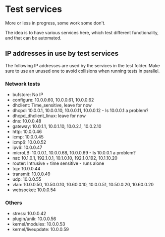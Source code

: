 # Test services
More or less in progress, some work some don't.

The idea is to have various services here, which test different functionality, and that can be automated.

## IP addresses in use by test services

The following IP addresses are used by the services in the test folder. Make sure to use an unused one to avoid collisions when running tests in parallel.

### Network tests
- bufstore: No IP
- configure: 10.0.0.60, 10.0.0.61, 10.0.0.62
- dhclient: Time_sensitive, leave for now
- dhcpd: 10.0.0.1, 10.0.0.10, 10.0.0.11, 10.0.0.12 - Is 10.0.0.1 a problem?
- dhcpd_dhclient_linux: leave for now
- dns: 10.0.0.48
- gateway: 10.0.1.1, 10.0.1.10, 10.0.2.1, 10.0.2.10
- http: 10.0.0.46
- icmp: 10.0.0.45
- icmp6: 10.0.0.52
- ipv6: 10.0.0.47
- microLB: 10.0.0.1, 10.0.0.68, 10.0.0.69 - Is 10.0.0.1 a problem?
- nat: 10.1.0.1, 192.1.0.1, 10.1.0.10, 192.1.0.192, 10.1.10.20
- router: Intrusive + time sensitive - runs alone
- tcp: 10.0.0.44
- transmit: 10.0.0.49
- udp: 10.0.0.55
- vlan: 10.0.0.50, 10.50.0.10, 10.60.0.10, 10.0.0.51, 10.50.0.20, 10.60.0.20
- websocket: 10.0.0.54

### Others
- stress: 10.0.0.42
- plugin/unik: 10.0.0.56
- kernel/modules: 10.0.0.53
- kernel/liveupdate: 10.0.0.59
